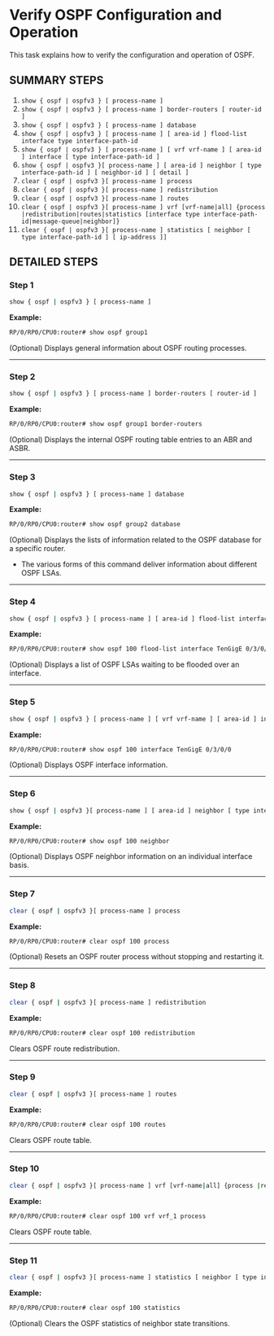 # Verify OSPF Configuration and Operation

This task explains how to verify the configuration and operation of OSPF.

## SUMMARY STEPS

1. `show { ospf | ospfv3 } [ process-name ]`
2. `show { ospf | ospfv3 } [ process-name ] border-routers [ router-id ]`
3. `show { ospf | ospfv3 } [ process-name ] database`
4. `show { ospf | ospfv3 } [ process-name ] [ area-id ] flood-list interface type interface-path-id`
5. `show { ospf | ospfv3 } [ process-name ] [ vrf vrf-name ] [ area-id ] interface [ type interface-path-id ]`
6. `show { ospf | ospfv3 }[ process-name ] [ area-id ] neighbor [ type interface-path-id ] [ neighbor-id ] [ detail ]`
7. `clear { ospf | ospfv3 }[ process-name ] process`
8. `clear { ospf | ospfv3 }[ process-name ] redistribution`
9. `clear { ospf | ospfv3 }[ process-name ] routes`
10. `clear { ospf | ospfv3 }[ process-name ] vrf [vrf-name|all] {process |redistribution|routes|statistics [interface type interface-path-id|message-queue|neighbor]}`
11. `clear { ospf | ospfv3 }[ process-name ] statistics [ neighbor [ type interface-path-id ] [ ip-address ]]`

## DETAILED STEPS

### Step 1

```bash
show { ospf | ospfv3 } [ process-name ]
```

**Example:**
```bash
RP/0/RP0/CPU0:router# show ospf group1
```

(Optional) Displays general information about OSPF routing processes.

---

### Step 2

```bash
show { ospf | ospfv3 } [ process-name ] border-routers [ router-id ]
```

**Example:**
```bash
RP/0/RP0/CPU0:router# show ospf group1 border-routers
```

(Optional) Displays the internal OSPF routing table entries to an ABR and ASBR.

---

### Step 3

```bash
show { ospf | ospfv3 } [ process-name ] database
```

**Example:**
```bash
RP/0/RP0/CPU0:router# show ospf group2 database
```

(Optional) Displays the lists of information related to the OSPF database for a specific router.

- The various forms of this command deliver information about different OSPF LSAs.

---

### Step 4

```bash
show { ospf | ospfv3 } [ process-name ] [ area-id ] flood-list interface type interface-path-id
```

**Example:**
```bash
RP/0/RP0/CPU0:router# show ospf 100 flood-list interface TenGigE 0/3/0/0
```

(Optional) Displays a list of OSPF LSAs waiting to be flooded over an interface.

---

### Step 5

```bash
show { ospf | ospfv3 } [ process-name ] [ vrf vrf-name ] [ area-id ] interface [ type interface-path-id ]
```

**Example:**
```bash
RP/0/RP0/CPU0:router# show ospf 100 interface TenGigE 0/3/0/0
```

(Optional) Displays OSPF interface information.

---

### Step 6

```bash
show { ospf | ospfv3 }[ process-name ] [ area-id ] neighbor [ type interface-path-id ] [ neighbor-id ] [ detail ]
```

**Example:**
```bash
RP/0/RP0/CPU0:router# show ospf 100 neighbor
```

(Optional) Displays OSPF neighbor information on an individual interface basis.

---

### Step 7

```bash
clear { ospf | ospfv3 }[ process-name ] process
```

**Example:**
```bash
RP/0/RP0/CPU0:router# clear ospf 100 process
```

(Optional) Resets an OSPF router process without stopping and restarting it.

---

### Step 8

```bash
clear { ospf | ospfv3 }[ process-name ] redistribution
```

**Example:**
```bash
RP/0/RP0/CPU0:router# clear ospf 100 redistribution
```

Clears OSPF route redistribution.

---

### Step 9

```bash
clear { ospf | ospfv3 }[ process-name ] routes
```

**Example:**
```bash
RP/0/RP0/CPU0:router# clear ospf 100 routes
```

Clears OSPF route table.

---

### Step 10

```bash
clear { ospf | ospfv3 }[ process-name ] vrf [vrf-name|all] {process |redistribution|routes|statistics [interface type interface-path-id|message-queue|neighbor]}
```

**Example:**
```bash
RP/0/RP0/CPU0:router# clear ospf 100 vrf vrf_1 process
```

Clears OSPF route table.

---

### Step 11

```bash
clear { ospf | ospfv3 }[ process-name ] statistics [ neighbor [ type interface-path-id ] [ ip-address ]]
```

**Example:**
```bash
RP/0/RP0/CPU0:router# clear ospf 100 statistics
```

(Optional) Clears the OSPF statistics of neighbor state transitions.